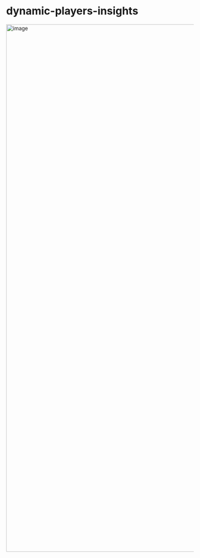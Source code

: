 
# dynamic-players-insights

<img width="1414" alt="image" src="https://github.com/Yassinoko/dynamic-players-insights/assets/116871835/73fe201d-c53c-4de6-b134-154e2ac2d18c">
